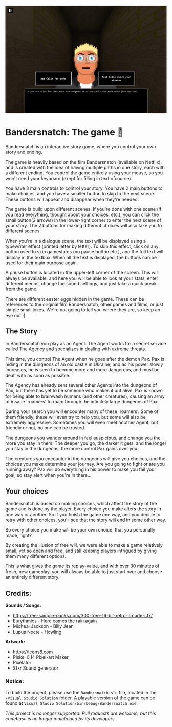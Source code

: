 ![Screenshot 1](https://github.com/thimvanamersfoort/bandersnatch/blob/main/Design/Screenshots/play.png)

# Bandersnatch: The game :ghost:

Bandersnatch is an interactive story game, where you control your own story and ending. 

The game is heavily based on the film Bandersnatch (available on Netflix), and is created with the idea of having multiple paths in one story, each with a different ending. You control the game entirely using your mouse, so you won't need your keyboard (exept for filling in text ofcourse).

You have 3 main controls to control your story. You have 2 main buttons to make choices, and you have a smaller button to skip to the next scene. These buttons will appear and disappear when they're needed.

The game is build upon different scenes. If you're done with one scene (if you read everything, thought about your choices, etc.), you can click the small button(2 arrows) in the lower-right corner to enter the next scene of your story. The 2 buttons for making different choices will also take you to different scenes.

When you're in a dialogue scene, the text will be displayed using a typewriter effect (printed letter by letter). To skip this effect, click on any button used to skip gamestates (no pause button etc.), and the full text will display in the textbox. When all the text is displayed, the buttons can be used for their main purpose again.

A pause button is located in the upper-left corner of the screen. This will always be available, and here you will be able to look at your stats, enter different menus, change the sound settings, and just take a quick break from the game.

There are different easter eggs hidden in the game. These can be references to the original film Bandersnatch, other games and films, or just simple small jokes. We're not going to tell you where they are, so keep an eye out ;)

## The Story
In Bandersnatch you play as an Agent. The Agent works for a secret service called The Agency and specializes in dealing with extreme threats.

This time, you control The Agent when he goes after the demon Pax. Pax is hiding in the dungeons of an old castle in Ukraine, and as his power slowly increases, he is seen to become more and more dangerous, and must be dealt with as soon as possible.

The Agency has already sent several other Agents into the dungeons of Pax, but there has yet to be someone who makes it out alive. Pax is known for being able to brainwash humans (and other creatures), causing an army of insane 'roamers' to roam through the infinitely large dungeons of Pax.

During your search you will encounter many of these 'roamers'. Some of them friendly, these will even try to help you, but some will also be extremely aggressive. Sometimes you will even meet another Agent, but friendly or not, no one can be trusted.

The dungeons you wander around in feel suspicious, and change you the more you stay in them. The deeper you go, the darker it gets, and the longer you stay in the dungeons, the more control Pax gains over you.

The creatures you encounter in the dungeons will give you choices, and the choices you make determine your journey. Are you going to fight or are you running away? Pax will do everything in his power to make you fail your goal, so stay alert when you're in there...

## Your choices
Bandersnatch is based on making choices, which affect the story of the game and is done by the player. Every choice you make alters the story in one way or another. So if you finish the game one way, and you decide to retry with other choices, you'll see that the story will end in some other way. 

So every choice you make will be your own choice, that you personally made, right?

By creating the illusion of free will, we were able to make a game relatively small, yet so open and free, and still keeping players intrigued by giving them many different options. 

This is what gives the game its replay-value, and with over 30 minutes of fresh, new gameplay, you will always be able to just start over and choose an entirely different story.

## Credits:

**Sounds / Songs:**
- https://free-sample-packs.com/300-free-16-bit-retro-arcade-sfx/
- Eurythmics - Here comes the rain again
- Micheal Jackson - Billy Jean
- Lupus Nocte - Howling

**Artwork:**
- https://Icons8.com
- Piskel 0.14 Pixel-art Maker
- Pixelator
- Sfxr Sound generator

### Notice:
To build the project, please use the `Bandersnatch.sln` file, located in the `/Visual Studio Solution` folder. A playable version of the game can be found at `Visual Studio Solution/bin/Debug/Bandersnatch.exe`.

*This project is no longer supported. Pull requests are welcome, but this codebase is no longer maintained by its developers.*

